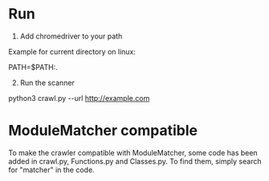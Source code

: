 # Run

1. Add chromedriver to your path

Example for current directory on linux:

PATH=$PATH:.

2. Run the scanner

python3 crawl.py --url http://example.com

# ModuleMatcher compatible

To make the crawler compatible with ModuleMatcher, some code has been added in crawl.py,
Functions.py and Classes.py. To find them, simply search for "matcher" in the code.
